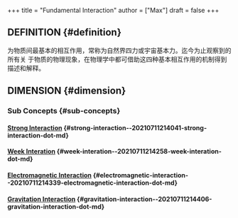 +++
title = "Fundamental Interaction"
author = ["Max"]
draft = false
+++

## DEFINITION {#definition}

为物质间最基本的相互作用，常称为自然界四力或宇宙基本力。迄今为止观察到的所有关
于物质的物理现象，在物理学中都可借助这四种基本相互作用的机制得到描述和解释。


## DIMENSION {#dimension}


### Sub Concepts {#sub-concepts}


#### [Strong Interaction](20210711214041-strong_interaction.md) {#strong-interaction--20210711214041-strong-interaction-dot-md}


#### [Week Interation](20210711214258-week_interation.md) {#week-interation--20210711214258-week-interation-dot-md}


#### [Electromagnetic Interaction](20210711214339-electromagnetic_interaction.md) {#electromagnetic-interaction--20210711214339-electromagnetic-interaction-dot-md}


#### [Gravitation Interaction](20210711214406-gravitation_interaction.md) {#gravitation-interaction--20210711214406-gravitation-interaction-dot-md}

